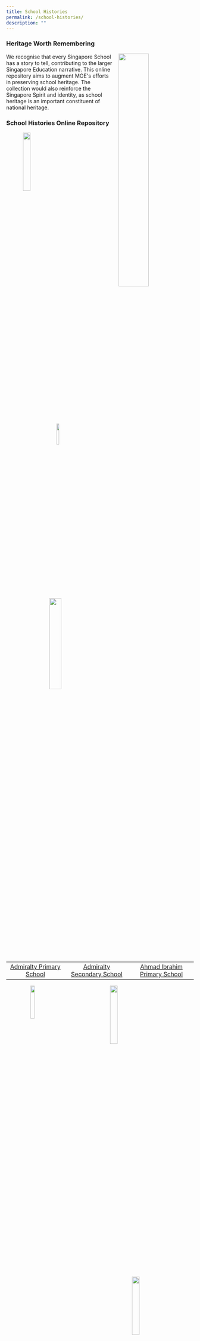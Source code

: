 ```yaml
---
title: School Histories
permalink: /school-histories/
description: ""
---
```

### **Heritage Worth Remembering**

<img src="/images/history.jpg" style="width:40%;margin-left:15px;" align = "right">

We recognise that every Singapore School has a story to tell, contributing to the larger Singapore Education narrative. This online repository aims to augment MOE's efforts in preserving school heritage. The collection would also reinforce the Singapore Spirit and identity, as school heritage is an important constituent of national heritage.

### **School Histories Online Repository**

<img src="/images/crest1.png" style="width:20%;margin-left:45px;" align = "left">
<img src="/images/crest2.jpg" style="width:12%;margin-left:135px;" align = "left">
<img src="/images/crest3.jpg" style="width:25%;margin-right:45px;" align = "right">

<br clear="left">

|  |  |  |
|:---:|:---:|:---:|
| [Admiralty Primary School](https://staging.d1yxymztqoj7qn.amplifyapp.com/school-histories/admps/) | [Admiralty Secondary School](https://staging.d1yxymztqoj7qn.amplifyapp.com/school-histories/admiralty-sec/) | [Ahmad Ibrahim Primary School](https://staging.d1yxymztqoj7qn.amplifyapp.com/school-histories/ahmad-ibrahim-pri/) |

<img src="/images/crest4.jpg" style="width:15%;margin-left:65px;" align = "left">
<img src="/images/crest5.png" style="width:20%;margin-left:135px;" align = "left">
<img src="/images/crest6.png" style="width:20%;margin-right:65px;" align = "right">

<br clear="left">

|  |  |  |
|:---:|:---:|:---:|
| [Ahmad Ibrahim Secondary School](https://staging.d1yxymztqoj7qn.amplifyapp.com/school-histories/ahmad-ibrahim-sec/) | [Ai Tong School](https://staging.d1yxymztqoj7qn.amplifyapp.com/school-histories/ai-tong-sch/) | [Alexandra Estate Primary School](https://staging.d1yxymztqoj7qn.amplifyapp.com/school-histories/alexandra-estate-pri-sch/) |

<img src="/images/crest7.png" style="width:15%;margin-left:65px;" align = "left">
<img src="/images/crest8.png" style="width:16%;margin-left:155px;" align = "left">
<img src="/images/crest9.png" style="width:18%;margin-right:65px;" align = "right">

<br clear="left">

| | | |
|:---:|:---:|:---:|
| [Alexandra Hill Primary School](https://staging.d1yxymztqoj7qn.amplifyapp.com/school-histories/alexandra-hill-pri/) | [Alexandra Primary School](https://staging.d1yxymztqoj7qn.amplifyapp.com/school-histories/alexandra-pri/) | [Aljunied Primary School](https://staging.d1yxymztqoj7qn.amplifyapp.com/school-histories/aljunied-pri/) |

| | | |
|:---:|:---:|:---:|
| [Ama Keng School](https://staging.d1yxymztqoj7qn.amplifyapp.com/school-histories/ama-keng-sch/) | [Anchor Green Primary School](https://staging.d1yxymztqoj7qn.amplifyapp.com/school-histories/anchor-green-pri/) | [Anderson Junior College](https://staging.d1yxymztqoj7qn.amplifyapp.com/school-histories/anderson-jc/) |

| | | |
|:---:|:---:|:---:|
| [Anderson Primary School](https://staging.d1yxymztqoj7qn.amplifyapp.com/school-histories/anderson-pri/) | [Anderson Secondary School](https://staging.d1yxymztqoj7qn.amplifyapp.com/school-histories/anderson-sec/) | [Anderson Serangoon Junior College](https://staging.d1yxymztqoj7qn.amplifyapp.com/school-histories/anderson-serangoon-jc/) |

| | | |
|:---:|:---:|:---:|
| [Ang Mo Kio Primary School](https://staging.d1yxymztqoj7qn.amplifyapp.com/school-histories/amk-pri/) | [Ang Mo Kio Secondary School](https://staging.d1yxymztqoj7qn.amplifyapp.com/school-histories/amk-sec/) | [Anglican High School](https://staging.d1yxymztqoj7qn.amplifyapp.com/school-histories/anglican-high-sch/) |

|  |  |  |
|:---:|:---:|:---:|
| [Anglo Chinese School (Barker Road)] | [Anglo Chinese Junior College] | [Anglo Chinese School (Independent)] |

|  |  |  |
|:---:|:---:|:---:|
| [Anglo Chinese School (Junior)] | [Anglo Chinese School (Primary)] | [Angsana Primary School] |

|  |  |  |
|:---:|:---:|:---:|
| [Anthony Road Girls' School] | [Aroozoo School] | [Assumption English School] |

|  |  |  |
|:---:|:---:|:---:|
| [Assumption Pathway School] | [Balestier Boys' School]| [Balestier Hill East Primary School] |

|  |  |  |
|:---:|:---:|:---:|
| [Balestier Hill Primary School] | [Balestier Hill Primary School (1986-1988)] | [Balestier Hill Secondary School] |

|  |  |  |
|:---:|:---:|:---:|
| [Balestier Hill West Primary School] | [Balestier Mixed School] | [Balestier Primary School] |

|  |  |  |
|:---:|:---:|:---:|
| [Bartley Primary School] | [Bartley Secondary School] | [Batu Berlayar School] |

|  |  |  |
|:---:|:---:|:---:|
| [Beacon Primary School] | [Beatty Primary School] | [Beatty Secondary School] |

|  |  |  |
|:---:|:---:|:---:|
| [Bedok Boys' School] | [Bedok Girls' School] | [Bedok Green Primary School] |

|  |  |  |
|:---:|:---:|:---:|
| [Bedok Green Secondary School] | [Bedok North Primary School] | [Bedok North Secondary School] |

|  |  |  |
|:---:|:---:|:---:|
| [Bedok Primary School] | [Bedok South Primary School] | [Bedok South Secondary School] |

|  |  |  |
|:---:|:---:|:---:|
| [Bedok Town Primary School] | [Bedok Town Secondary School] | [Bedok View Primary School] |

|  |  |  |
|:---:|:---:|:---:|
| [Bedok View Secondary School] | [Bedok West Primary School] | [Belvedere Primary School] |

|  |  |  |
|:---:|:---:|:---:|
| [Belvedere School (Bukit Merah)] | [Bendemeer Primary School] | [Bendemeer Secondary School] |

|  |  |  |
|:---:|:---:|:---:|
| [Beng Wan Primary School] | [Birkhall Road School] | [Bishan Park Secondary School] |

|  |  |  |
|:---:|:---:|:---:|
| [Blangah Rise Primary School] | [Boo Teck School (Farrer Park)] | [Boon Keng Primary School] |

|  |  |  |
|:---:|:---:|:---:|
| [Boon Lay Garden Primary School] | [Boon Lay Primary School] | [Boon Lay Secondary School] |

|  |  |  |
|:---:|:---:|:---:|
| [Bowen Secondary School] | [Braddell Primary School] | [Braddell Westlake Secondary School] |

|  |  |  |
|:---:|:---:|:---:|
| [Broadrick Primary School] | [Broadrick Secondary School] | [Bukit Batok East Primary School] |

|  |  |  |
|:---:|:---:|:---:|
| [Bukit Batok Secondary School] | [Bukit Batok West Primary School] | [Bukit Ho Swee Primary School] |

|  |  |  |
|:---:|:---:|:---:|
| [Bukit Ho Swee Secondary School] | [Bukit Merah North School] | [Bukit Merah Primary School] |

|  |  |  |
|:---:|:---:|:---:|
| [Bukit Merah Secondary School] | [Bukit Merah South School] | [Bukit Panjang Government High School] |

|  |  |  |
|:---:|:---:|:---:|
| [Bukit Panjang Primary School] | [Bukit Timah Primary School] | [Bukit View Primary School] |

|  |  |  |
|:---:|:---:|:---:|
| [Bukit View Secondary School] | [Buona Vista Secondary School] | [Cairnhill Primary School] |

|  |  |  |
|:---:|:---:|:---:|
| [Cambridge Primary School] | [Canberra Primary School] | [Canberra Secondary School] |

|  |  |  |
|:---:|:---:|:---:|
| [Canossa Catholic Primary School] | [Cantonment Primary School] | [Cantonment School] |

|  |  |  |
|:---:|:---:|:---:|
| [Casuarina Primary School] | [Catholic High School] | [Catholic Junior College] |

|  |  |  |
|:---:|:---:|:---:|
| [Cedar Boys' Primary School] | [Cedar Girls' Primary School] | [Cedar Girls' Secondary School] |

|  |  |  |
|:---:|:---:|:---:|
| [Cedar Primary School] | [Chai Chee Secondary School] | [Changkat Changi Secondary School] |

|  |  |  |
|:---:|:---:|:---:|
| [Changkat Primary School] | [Chao Yang School] | [Charlton School] |

|  |  |  |
|:---:|:---:|:---:|
| [Chestnut Drive Secondary School] | [Chij (Katong) Primary] | [Chij Katong Convent] |

|  |  |  |
|:---:|:---:|:---:|
| [Chij Kellock] | [Chij Opera Estate Primary School] | [Chij Our Lady Of Good Counsel] |

|  |  |  |
|:---:|:---:|:---:|
| [Chij Our Lady Of The Nativity] | [Chij Our Lady Queen Of Peace] | [Chij Primary (Toa Payoh)] |

|  |  |  |
|:---:|:---:|:---:|
| [Chij Secondary] | [Chij St Nicholas Girls' School] | [Chij St. Joseph's Convent] |

|  |  |  |
|:---:|:---:|:---:|
| [Chij St. Theresa's Convent] | [Chong Boon Secondary School] | [Chong De Primary School] |

|  |  |  |
|:---:|:---:|:---:|
| [Chong Li Primary School] | [Chong Shan Primary School] | [Chongfu School] |

|  |  |  |
|:---:|:---:|:---:|
| [Chongzheng Primary School] | [Christ Church Secondary School] | [Chua Chu Kang Government Chinese Primary School] |

|  |  |  |
|:---:|:---:|:---:|
| [Chua Chu Kang Malay School] | [Chua Chu Kang Primary School] | [Chua Chu Kang Secondary School] |

|  |  |  |
|:---:|:---:|:---:|
| [Chung Cheng High School (Main)] | [Chung Cheng High School (Yishun)] | [Clemeti North Primary School] |

|  |  |  |
|:---:|:---:|:---:|
| [Clementi Primary School] | [Clementi Town Primary School] | [Clementi Town Secondary School] |

|  |  |  |
|:---:|:---:|:---:|
| [Clementi Woods Secondary School] | [Commonwealth Secondary School] | [Compassvale Primary School] |

|  |  |  |
|:---:|:---:|:---:|
| [Compassvale Secondary School] | [Concord Primary School] | [Coral Primary School] |

|  |  |  |
|:---:|:---:|:---:|
| [Coral Secondary School] | [Corporation Primary School] | [Crescent Girls' School] |

|  |  |  |
|:---:|:---:|:---:|
| [Crest Secondary School] | [Da Qiao Primary School] | [Damai Primary School] |

|  |  |  |
|:---:|:---:|:---:|
| [Damai Secondary School] | [Dazhong Primary School] | [De La Salle School] |

|  |  |  |
|:---:|:---:|:---:|
| [Delta Circus Primary School] | [Delta East Primary School] | [Delta Primary School] |

|  |  |  |
|:---:|:---:|:---:|
| [Delta Secondary School] | [Delta West Primary School] | [Deyi Secondary School] |

|  |  |  |
|:---:|:---:|:---:|
| [Dorset Primary School] | [Duchess School] | [Dunearn Secondary School] |

|  |  |  |
|:---:|:---:|:---:|
| [Dunman High School] | [Dunman Secondary School] | [East Coast Primary School] |

|  |  |  |
|:---:|:---:|:---:|
| [East Payoh Secondary School] | [East Spring Primary School] | [East Spring Secondary School] |

|  |  |  |
|:---:|:---:|:---:|
| [East View Primary School] | [East View Secondary School] | [Edgefield Primary School] |

|  |  |  |
|:---:|:---:|:---:|
| [Edgefield Secondary School] | [Elias Park Primary School] | [Elling North School] |

|  |  |  |
|:---:|:---:|:---:|
| [Elling Primary School] | [Elling South School] | [Endeavour Primary School] |

|  |  |  |
|:---:|:---:|:---:|
| [Eunoia Junior College] | [Eunos Primary School] | [Evergreen Primary School] |

|  |  |  |
|:---:|:---:|:---:|
| [Evergreen Secondary School] | [Fairfield Methodist School (Primary)] | [Fairfield Methodist School (Secondary)] |

|  |  |  |
|:---:|:---:|:---:|
| [Fajar Secondary School] | [Farrer Park Primary School] | [Farrer Primary School] |

|  |  |  |
|:---:|:---:|:---:|
| [Fengshan Primary School] | [Fern Green Primary School] | [Fernvale Primary School] |

|  |  |  |
|:---:|:---:|:---:|
| [First Toa Payoh Primary School] | [First Toa Payoh Secondary School] | [Fowlie Primary School] |

|  |  |  |
|:---:|:---:|:---:|
| [Frontier Primary School] | [Fuchun Primary School] | [Fuchun Secondary School] |

|  |  |  |
|:---:|:---:|:---:|
| [Fuhua Primary School] | [Fuhua Secondary School] | [Gan Eng Seng Primary School] |

|  |  |  |
|:---:|:---:|:---:|
| [Gan Eng Seng School] | [Geylang Methodist School (Primary)] | [Geylang Methodist School (Secondary)] |

|  |  |  |
|:---:|:---:|:---:|
| [Geylang Primary School] | [Ghim Moh Primary School] | [Ghim Moh Secondary School] |

|  |  |  |
|:---:|:---:|:---:|
| [Gongshang Primary School] | [Greendale Primary School] | [Greendale Secondary School] |

|  |  |  |
|:---:|:---:|:---:|
| [Greenridge Primary School] | [Greenridge Secondary School] | [Greenwood Primary School] |

|  |  |  |
|:---:|:---:|:---:|
| [Griffiths Primary School] | [Guangyang Primary School] | [Guangyang Secondary School] |

|  |  |  |
|:---:|:---:|:---:|
| [Guillemard Primary School] | [Hai Sing Catholic School] | [Haig Boys' School] |

|  |  |  |
|:---:|:---:|:---:|
|  |  |  |

|  |  |  |
|:---:|:---:|:---:|
|  |  |  |

|  |  |  |
|:---:|:---:|:---:|
|  |  |  |

|  |  |  |
|:---:|:---:|:---:|
|  |  |  |

|  |  |  |
|:---:|:---:|:---:|
|  |  |  |

|  |  |  |
|:---:|:---:|:---:|
|  |  |  |

|  |  |  |
|:---:|:---:|:---:|
|  |  |  |

|  |  |  |
|:---:|:---:|:---:|
|  |  |  |

|  |  |  |
|:---:|:---:|:---:|
|  |  |  |

|  |  |  |
|:---:|:---:|:---:|
|  |  |  |

|  |  |  |
|:---:|:---:|:---:|
|  |  |  |

|  |  |  |
|:---:|:---:|:---:|
|  |  |  |

|  |  |  |
|:---:|:---:|:---:|
|  |  |  |

|  |  |  |
|:---:|:---:|:---:|
|  |  |  |

|  |  |  |
|:---:|:---:|:---:|
|  |  |  |

|  |  |  |
|:---:|:---:|:---:|
|  |  |  |

|  |  |  |
|:---:|:---:|:---:|
|  |  |  |

|  |  |  |
|:---:|:---:|:---:|
|  |  |  |

|  |  |  |
|:---:|:---:|:---:|
|  |  |  |

|  |  |  |
|:---:|:---:|:---:|
|  |  |  |

|  |  |  |
|:---:|:---:|:---:|
|  |  |  |

|  |  |  |
|:---:|:---:|:---:|
|  |  |  |

|  |  |  |
|:---:|:---:|:---:|
|  |  |  |

|  |  |  |
|:---:|:---:|:---:|
|  |  |  |

|  |  |  |
|:---:|:---:|:---:|
|  |  |  |

|  |  |  |
|:---:|:---:|:---:|
|  |  |  |

|  |  |  |
|:---:|:---:|:---:|
|  |  |  |

|  |  |  |
|:---:|:---:|:---:|
|  |  |  |

|  |  |  |
|:---:|:---:|:---:|
|  |  |  |

|  |  |  |
|:---:|:---:|:---:|
|  |  |  |

|  |  |  |
|:---:|:---:|:---:|
|  |  |  |

|  |  |  |
|:---:|:---:|:---:|
|  |  |  |

|  |  |  |
|:---:|:---:|:---:|
|  |  |  |

|  |  |  |
|:---:|:---:|:---:|
|  |  |  |

|  |  |  |
|:---:|:---:|:---:|
|  |  |  |

|  |  |  |
|:---:|:---:|:---:|
|  |  |  |

|  |  |  |
|:---:|:---:|:---:|
|  |  |  |

|  |  |  |
|:---:|:---:|:---:|
|  |  |  |

|  |  |  |
|:---:|:---:|:---:|
|  |  |  |

|  |  |  |
|:---:|:---:|:---:|
|  |  |  |

|  |  |  |
|:---:|:---:|:---:|
|  |  |  |

|  |  |  |
|:---:|:---:|:---:|
|  |  |  |

|  |  |  |
|:---:|:---:|:---:|
|  |  |  |

|  |  |  |
|:---:|:---:|:---:|
|  |  |  |

|  |  |  |
|:---:|:---:|:---:|
|  |  |  |

|  |  |  |
|:---:|:---:|:---:|
|  |  |  |

|  |  |  |
|:---:|:---:|:---:|
|  |  |  |

|  |  |  |
|:---:|:---:|:---:|
|  |  |  |

|  |  |  |
|:---:|:---:|:---:|
|  |  |  |

|  |  |  |
|:---:|:---:|:---:|
|  |  |  |

|  |  |  |
|:---:|:---:|:---:|
|  |  |  |

|  |  |  |
|:---:|:---:|:---:|
|  |  |  |

|  |  |  |
|:---:|:---:|:---:|
|  |  |  |

|  |  |  |
|:---:|:---:|:---:|
|  |  |  |

|  |  |  |
|:---:|:---:|:---:|
|  |  |  |

|  |  |  |
|:---:|:---:|:---:|
|  |  |  |

|  |  |  |
|:---:|:---:|:---:|
|  |  |  |

|  |  |  |
|:---:|:---:|:---:|
|  |  |  |

|  |  |  |
|:---:|:---:|:---:|
|  |  |  |

|  |  |  |
|:---:|:---:|:---:|
|  |  |  |

|  |  |  |
|:---:|:---:|:---:|
|  |  |  |

|  |  |  |
|:---:|:---:|:---:|
|  |  |  |

|  |  |  |
|:---:|:---:|:---:|
|  |  |  |

|  |  |  |
|:---:|:---:|:---:|
|  |  |  |

|  |  |  |
|:---:|:---:|:---:|
|  |  |  |

|  |  |  |
|:---:|:---:|:---:|
|  |  |  |

|  |  |  |
|:---:|:---:|:---:|
|  |  |  |

|  |  |  |
|:---:|:---:|:---:|
|  |  |  |

|  |  |  |
|:---:|:---:|:---:|
|  |  |  |

|  |  |  |
|:---:|:---:|:---:|
|  |  |  |

|  |  |  |
|:---:|:---:|:---:|
|  |  |  |

|  |  |  |
|:---:|:---:|:---:|
|  |  |  |

|  |  |  |
|:---:|:---:|:---:|
|  |  |  |

|  |  |  |
|:---:|:---:|:---:|
|  |  |  |

|  |  |  |
|:---:|:---:|:---:|
|  |  |  |

|  |  |  |
|:---:|:---:|:---:|
|  |  |  |

|  |  |  |
|:---:|:---:|:---:|
|  |  |  |

|  |  |  |
|:---:|:---:|:---:|
|  |  |  |

|  |  |  |
|:---:|:---:|:---:|
|  |  |  |

|  |  |  |
|:---:|:---:|:---:|
|  |  |  |

|  |  |  |
|:---:|:---:|:---:|
|  |  |  |

|  |  |  |
|:---:|:---:|:---:|
|  |  |  |

|  |  |  |
|:---:|:---:|:---:|
|  |  |  |

|  |  |  |
|:---:|:---:|:---:|
|  |  |  |

|  |  |  |
|:---:|:---:|:---:|
|  |  |  |

|  |  |  |
|:---:|:---:|:---:|
|  |  |  |

|  |  |  |
|:---:|:---:|:---:|
|  |  |  |

|  |  |  |
|:---:|:---:|:---:|
|  |  |  |

|  |  |  |
|:---:|:---:|:---:|
|  |  |  |

|  |  |  |
|:---:|:---:|:---:|
|  |  |  |

|  |  |  |
|:---:|:---:|:---:|
|  |  |  |

|  |  |  |
|:---:|:---:|:---:|
|  |  |  |

|  |  |  |
|:---:|:---:|:---:|
|  |  |  |

|  |  |  |
|:---:|:---:|:---:|
|  |  |  |

|  |  |  |
|:---:|:---:|:---:|
|  |  |  |

|  |  |  |
|:---:|:---:|:---:|
|  |  |  |

|  |  |  |
|:---:|:---:|:---:|
|  |  |  |

|  |  |  |
|:---:|:---:|:---:|
|  |  |  |

|  |  |  |
|:---:|:---:|:---:|
|  |  |  |

|  |  |  |
|:---:|:---:|:---:|
|  |  |  |

|  |  |  |
|:---:|:---:|:---:|
|  |  |  |

|  |  |  |
|:---:|:---:|:---:|
|  |  |  |

|  |  |  |
|:---:|:---:|:---:|
|  |  |  |

|  |  |  |
|:---:|:---:|:---:|
|  |  |  |

|  |  |  |
|:---:|:---:|:---:|
|  |  |  |

|  |  |  |
|:---:|:---:|:---:|
|  |  |  |

|  |  |  |
|:---:|:---:|:---:|
|  |  |  |

|  |  |  |
|:---:|:---:|:---:|
|  |  |  |

|  |  |  |
|:---:|:---:|:---:|
|  |  |  |

|  |  |  |
|:---:|:---:|:---:|
|  |  |  |

|  |  |  |
|:---:|:---:|:---:|
|  |  |  |

|  |  |  |
|:---:|:---:|:---:|
|  |  |  |

|  |  |  |
|:---:|:---:|:---:|
|  |  |  |

|  |  |  |
|:---:|:---:|:---:|
|  |  |  |

|  |  |  |
|:---:|:---:|:---:|
|  |  |  |

|  |  |  |
|:---:|:---:|:---:|
|  |  |  |

|  |  |  |
|:---:|:---:|:---:|
|  |  |  |

|  |  |  |
|:---:|:---:|:---:|
|  |  |  |

|  |  |  |
|:---:|:---:|:---:|
|  |  |  |

|  |  |  |
|:---:|:---:|:---:|
|  |  |  |

|  |  |  |
|:---:|:---:|:---:|
|  |  |  |

|  |  |  |
|:---:|:---:|:---:|
|  |  |  |

|  |  |  |
|:---:|:---:|:---:|
|  |  |  |

|  |  |  |
|:---:|:---:|:---:|
|  |  |  |

|  |  |  |
|:---:|:---:|:---:|
|  |  |  |

|  |  |  |
|:---:|:---:|:---:|
|  |  |  |

|  |  |  |
|:---:|:---:|:---:|
|  |  |  |

|  |  |  |
|:---:|:---:|:---:|
|  |  |  |

|  |  |  |
|:---:|:---:|:---:|
|  |  |  |

|  |  |  |
|:---:|:---:|:---:|
|  |  |  |

|  |  |  |
|:---:|:---:|:---:|
|  |  |  |

|  |  |  |
|:---:|:---:|:---:|
|  |  |  |

|  |  |  |
|:---:|:---:|:---:|
|  |  |  |

|  |  |  |
|:---:|:---:|:---:|
|  |  |  |

|  |  |  |
|:---:|:---:|:---:|
|  |  |  |

|  |  |  |
|:---:|:---:|:---:|
|  |  |  |

|  |  |  |
|:---:|:---:|:---:|
|  |  |  |

|  |  |  |
|:---:|:---:|:---:|
|  |  |  |

|  |  |  |
|:---:|:---:|:---:|
|  |  |  |

|  |  |  |
|:---:|:---:|:---:|
|  |  |  |

|  |  |  |
|:---:|:---:|:---:|
|  |  |  |

|  |  |  |
|:---:|:---:|:---:|
|  |  |  |

|  |  |  |
|:---:|:---:|:---:|
|  |  |  |

|  |  |  |
|:---:|:---:|:---:|
|  |  |  |

|  |  |  |
|:---:|:---:|:---:|
|  |  |  |

|  |  |  |
|:---:|:---:|:---:|
|  |  |  |

|  |  |  |
|:---:|:---:|:---:|
|  |  |  |

|  |  |  |
|:---:|:---:|:---:|
|  |  |  |

|  |  |  |
|:---:|:---:|:---:|
|  |  |  |

|  |  |  |
|:---:|:---:|:---:|
|  |  |  |

|  |  |  |
|:---:|:---:|:---:|
|  |  |  |

|  |  |  |
|:---:|:---:|:---:|
|  |  |  |

|  |  |  |
|:---:|:---:|:---:|
|  |  |  |

|  |  |  |
|:---:|:---:|:---:|
|  |  |  |

|  |  |  |
|:---:|:---:|:---:|
|  |  |  |

|  |  |  |
|:---:|:---:|:---:|
|  |  |  |

|  |  |  |
|:---:|:---:|:---:|
|  |  |  |

|  |  |  |
|:---:|:---:|:---:|
|  |  |  |

|  |  |  |
|:---:|:---:|:---:|
|  |  |  |

|  |  |  |
|:---:|:---:|:---:|
|  |  |  |

|  |  |  |
|:---:|:---:|:---:|
|  |  |  |

|  |  |  |
|:---:|:---:|:---:|
|  |  |  |

|  |  |  |
|:---:|:---:|:---:|
|  |  |  |

|  |  |  |
|:---:|:---:|:---:|
|  |  |  |

|  |  |  |
|:---:|:---:|:---:|
|  |  |  |

|  |  |  |
|:---:|:---:|:---:|
|  |  |  |

|  |  |  |
|:---:|:---:|:---:|
|  |  |  |

|  |  |  |
|:---:|:---:|:---:|
|  |  |  |

|  |  |  |
|:---:|:---:|:---:|
|  |  |  |

|  |  |  |
|:---:|:---:|:---:|
|  |  |  |

|  |  |  |
|:---:|:---:|:---:|
|  |  |  |

|  |  |  |
|:---:|:---:|:---:|
|  |  |  |

|  |  |  |
|:---:|:---:|:---:|
|  |  |  |

|  |  |  |
|:---:|:---:|:---:|
|  |  |  |

|  |  |  |
|:---:|:---:|:---:|
|  |  |  |

|  |  |  |
|:---:|:---:|:---:|
|  |  |  |

|  |  |  |
|:---:|:---:|:---:|
|  |  |  |

|  |  |  |
|:---:|:---:|:---:|
|  |  |  |

|  |  |  |
|:---:|:---:|:---:|
|  |  |  |

|  |  |  |
|:---:|:---:|:---:|
|  |  |  |

|  |  |  |
|:---:|:---:|:---:|
|  |  |  |

|  |  |  |
|:---:|:---:|:---:|
|  |  |  |

|  |  |  |
|:---:|:---:|:---:|
|  |  |  |

|  |  |  |
|:---:|:---:|:---:|
|  |  |  |

|  |  |  |
|:---:|:---:|:---:|
|  |  |  |

|  |  |  |
|:---:|:---:|:---:|
|  |  |  |

|  |  |  |
|:---:|:---:|:---:|
|  |  |  |

|  |  |  |
|:---:|:---:|:---:|
|  |  |  |

|  |  |  |
|:---:|:---:|:---:|
|  |  |  |

|  |  |  |
|:---:|:---:|:---:|
|  |  |  |

|  |  |  |
|:---:|:---:|:---:|
|  |  |  |

|  |  |  |
|:---:|:---:|:---:|
|  |  |  |

|  |  |  |
|:---:|:---:|:---:|
|  |  |  |

|  |  |  |
|:---:|:---:|:---:|
|  |  |  |

|  |  |  |
|:---:|:---:|:---:|
|  |  |  |

|  |  |  |
|:---:|:---:|:---:|
|  |  |  |

|  |  |  |
|:---:|:---:|:---:|
|  |  |  |

|  |  |  |
|:---:|:---:|:---:|
|  |  |  |

|  |  |  |
|:---:|:---:|:---:|
|  |  |  |

|  |  |  |
|:---:|:---:|:---:|
|  |  |  |

|  |  |  |
|:---:|:---:|:---:|
|  |  |  |

|  |  |  |
|:---:|:---:|:---:|
|  |  |  |

|  |  |  |
|:---:|:---:|:---:|
|  |  |  |

|  |  |  |
|:---:|:---:|:---:|
|  |  |  |

|  |  |  |
|:---:|:---:|:---:|
|  |  |  |

|  |  |  |
|:---:|:---:|:---:|
|  |  |  |

|  |  |  |
|:---:|:---:|:---:|
|  |  |  |

|  |  |  |
|:---:|:---:|:---:|
|  |  |  |

|  |  |  |
|:---:|:---:|:---:|
|  |  |  |

|  |  |  |
|:---:|:---:|:---:|
|  |  |  |

|  |  |  |
|:---:|:---:|:---:|
|  |  |  |

|  |  |  |
|:---:|:---:|:---:|
|  |  |  |

|  |  |  |
|:---:|:---:|:---:|
|  |  |  |

|  |  |  |
|:---:|:---:|:---:|
|  |  |  |

|  |  |  |
|:---:|:---:|:---:|
|  |  |  |

|  |  |  |
|:---:|:---:|:---:|
|  |  |  |

|  |  |  |
|:---:|:---:|:---:|
|  |  |  |

|  |  |  |
|:---:|:---:|:---:|
|  |  |  |

|  |  |  |
|:---:|:---:|:---:|
|  |  |  |